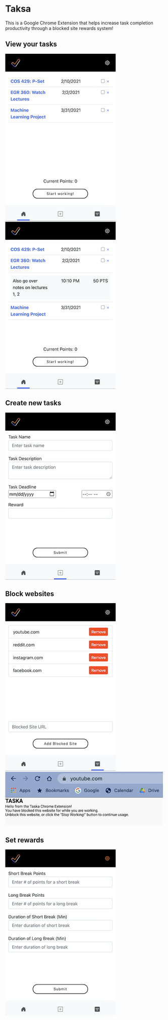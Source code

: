 # Taksa
This is a Google Chrome Extension that helps increase task completion productivity through a blocked site rewards system!

## View your tasks
![Alt text](demonstration/home.png?raw=true) ![Alt text](demonstration/home_drop.png?raw=true)

## Create new tasks
![Alt text](demonstration/create.png?raw=true)

## Block websites
![Alt text](demonstration/blocked.png?raw=true) ![Alt text](demonstration/blocked_demonstration.png?raw=true)

## Set rewards
![Alt text](demonstration/reward.png?raw=true)
